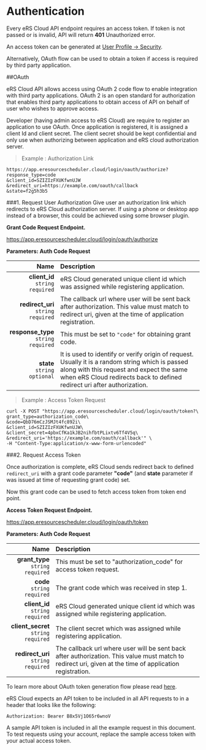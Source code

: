# Authentication


Every eRS Cloud API endpoint requires an access token. If token is not passed or is invalid, API will return **401** <span class="error">Unauthorized</span> error.

An access token can be generated at <a target = "_blank" href ="https://app.eresourcescheduler.cloud/#!/profile/password" class="api-ref">User Profile -> Security</a>.

Alternatively, OAuth flow can be used to obtain a token if access is required by third party application.

##OAuth


eRS Cloud API allows access using OAuth 2 code flow to enable integration with third party applications. OAuth 2 is an open standard for authorization that enables third party applications  to obtain access of API on behalf of user who wishes to approve access.

Developer (having admin access to eRS Cloud) are require to register an application to use OAuth. Once application is registered, it is assigned a client Id and client secret. The client secret should be kept confidential and only use when authorizing between application and eRS cloud authorization server.


> Example : Authorization Link 
 
```shell
https://app.eresourcescheduler.cloud/login/oauth/authorize?
response_type=code
&client_id=SZIZIzFXUKfwnUJW
&redirect_uri=https://example.com/oauth/callback
&state=f2g5h3b5
```

###1. Request User Authorization
Give user an authorization link which redirects to eRS Cloud authorization server. If using a phone or desktop app instead of a browser, this could be achieved using some browser plugin.


**Grant Code Request Endpoint.**

https://app.eresourcescheduler.cloud/login/oauth/authorize


**Parameters: Auth Code Request** 

Name | Description
----------: | :-------
**client_id** <br>`string` <span class="required">`required`</span>   |  eRS Cloud generated unique client id which was assigned while registering application. 
**redirect_uri** <br>`string` <span class="required">`required`</span>  | The callback url where user will be sent back after authorization. This value must match to redirect uri, given at the time of application registration.
**response_type** <br>`string` <span class="required">`required`</span>  | This must be set to `"code"` for obtaining grant code.
**state** <br>`string` `optional`  | It is used to identify or verify origin of request. Usually it is a random string which is passed along with this request and expect the same when eRS Cloud redirects back to defined redirect uri after authorization.  



> Example : Access Token Request
 
```shell
curl -X POST "https://app.eresourcescheduler.cloud/login/oauth/token?\
grant_type=authorization_code\
&code=QbD76mCzJSMJt4fc892i\
&client_id=SZIZIzFXUKfwnUJW\
&client_secret=4pbxCfKa1kJB2nihfbtPLixtv6Tf4V5q\
&redirect_uri='https://example.com/oauth/callback'" \
-H "Content-Type:application/x-www-form-urlencoded"
```

###2. Request Access Token

Once authorization is complete, eRS Cloud sends redirect back to defined `redirect_uri` with a grant code parameter **"code"** (and **state** parameter if was issued at time of requesting grant code) set. 

Now this grant code can be used to fetch access token from token end point.


**Access Token Request Endpoint.**

https://app.eresourcescheduler.cloud/login/oauth/token


**Parameters: Auth Code Request** 

Name | Description
----------: | :-------
**grant_type** <br> `string` <span class="required">`required`</span>  |  This must be set to "authorization_code" for access token request. 
**code** <br> `string` <span class="required">`required`</span> | The grant code which was received in step 1.
**client_id** <br> `string` <span class="required">`required`</span>  |  eRS Cloud generated unique client id which was assigned while registering application.
**client_secret** <br> `string` <span class="required">`required`</span>  |  The client secret which was assigned while registering application.
**redirect_uri** <br> `string` <span class="required">`required`</span> | The callback url where user will be sent back after authorization. This value must match to redirect uri, given at the time of application registration. 



To learn more about OAuth token generation flow please read <a target = "_blank" href="https://oauth.net/2/grant-types/authorization-code/" class = "api-ref">here</a>.


eRS Cloud expects an API token to be included in all API requests to in a header that looks like the following:

`Authorization: Bearer B8x5Vj1O65r6wnoV`



A sample API token is included in all the example request in this document. To test requests using your account, replace the sample access token with your actual access token.



